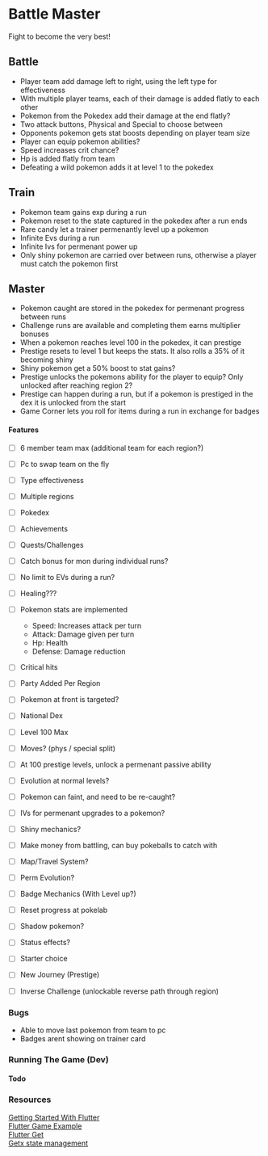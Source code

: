 
Battle Master
==================

Fight to become the very best!


Battle
-----------
- Player team add damage left to right, using the left type for effectiveness
- With multiple player teams, each of their damage is added flatly to each other
- Pokemon from the Pokedex add their damage at the end flatly?
- Two attack buttons, Physical and Special to choose between
- Opponents pokemon gets stat boosts depending on player team size
- Player can equip pokemon abilities?
- Speed increases crit chance?
- Hp is added flatly from team
- Defeating a wild pokemon adds it at level 1 to the pokedex



Train
-------------
- Pokemon team gains exp during a run
- Pokemon reset to the state captured in the pokedex after a run ends
- Rare candy let a trainer permenantly level up a pokemon
- Infinite Evs during a run
- Infinite Ivs for permenant power up
- Only shiny pokemon are carried over between runs, otherwise a player must catch the pokemon first


Master
-----------------
- Pokemon caught are stored in the pokedex for permenant progress between runs
- Challenge runs are available and completing them earns multiplier bonuses
- When a pokemon reaches level 100 in the pokedex, it can prestige
- Prestige resets to level 1 but keeps the stats. It also rolls a 35% of it becoming shiny
- Shiny pokemon get a 50% boost to stat gains?
- Prestige unlocks the pokemons ability for the player to equip? Only unlocked after reaching region 2?
- Prestige can happen during a run, but if a pokemon is prestiged in the dex it is unlocked from the start
- Game Corner lets you roll for items during a run in exchange for badges

#### Features
- [ ] 6 member team max (additional team for each region?)
- [ ] Pc to swap team on the fly
- [ ] Type effectiveness
- [ ] Multiple regions
- [ ] Pokedex
- [ ] Achievements
- [ ] Quests/Challenges
- [ ] Catch bonus for mon during individual runs?
- [ ] No limit to EVs during a run?
- [ ] Healing???
- [ ] Pokemon stats are implemented
    - Speed: Increases attack per turn
    - Attack: Damage given per turn
    - Hp: Health
    - Defense: Damage reduction
- [ ] Critical hits
- [ ] Party Added Per Region
- [ ] Pokemon at front is targeted?
- [ ] National Dex
- [ ] Level 100 Max
- [ ] Moves? (phys / special split)
- [ ] At 100 prestige levels, unlock a permenant passive ability
- [ ] Evolution at normal levels?
- [ ] Pokemon can faint, and need to be re-caught?
- [ ] IVs for permenant upgrades to a pokemon?
- [ ] Shiny mechanics?
- [ ] Make money from battling, can buy pokeballs to catch with
- [ ] Map/Travel System?
- [ ] Perm Evolution? 
- [ ] Badge Mechanics (With Level up?)
- [ ] Reset progress at pokelab
- [ ] Shadow pokemon?
- [ ] Status effects?
- [ ] Starter choice
- [ ] New Journey (Prestige)
- [ ] Inverse Challenge (unlockable reverse path through region)


### Bugs
- Able to move last pokemon from team to pc
- Badges arent showing on trainer card

### Running The Game (Dev)


#### Todo



### Resources
[Getting Started With Flutter](https://docs.flutter.dev/get-started/install/windows) \
[Flutter Game Example](https://github.com/filiph/tictactoe) \
[Flutter Get](https://pub.dev/packages/get) \
[Getx state management](https://blog.logrocket.com/ultimate-guide-getx-state-management-flutter/)

